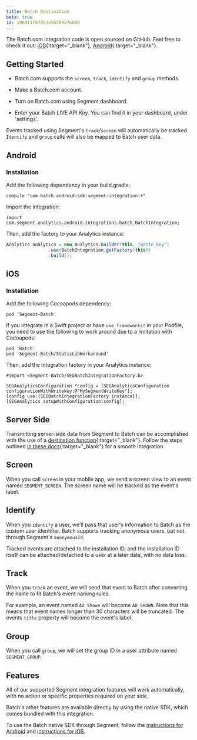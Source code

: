 ```yaml
---
title: Batch Destination
beta: true
id: 596d11f870a3e552b957e6d9
---
```

The Batch.com integration code is open sourced on GitHub. Feel free to check it out: [iOS](https://github.com/BatchLabs/ios-segment-integration){:target="_blank"}, [Android](https://github.com/BatchLabs/android-segment-integration){:target="_blank"}.

## Getting Started

* Batch.com supports the `screen`, `track`, `identify` and `group` methods.

* Make a Batch.com account.
* Turn on Batch.com using Segment dashboard.
* Enter your Batch LIVE API Key. You can find it in your dashboard, under 'settings'.

Events tracked using Segment's `track`/`screen` will automatically be tracked. `Identify` and `group` calls will also be mapped to Batch user data.

## Android

### Installation

Add the following dependency in your build.gradle:

```
compile "com.batch.android:sdk-segment-integration:+"
```

Import the integration:

```
import com.segment.analytics.android.integrations.batch.BatchIntegration;

```

Then, add the factory to your Analytics instance:

```java
Analytics analytics = new Analytics.Builder(this, "write_key")
                .use(BatchIntegration.getFactory(this))
                .build();
```


## iOS

### Installation

Add the following Cocoapods dependency:

```
pod 'Segment-Batch'
```

If you integrate in a Swift project or have `use_frameworks!` in your Podfile, you need to use the following to work around due to a limitation with Cocoapods:

```
pod 'Batch'
pod 'Segment-Batch/StaticLibWorkaround'
```

Then, add the integration factory in your Analytics instance:

```objc
#import <Segment-Batch/SEGBatchIntegrationFactory.h>

SEGAnalyticsConfiguration *config = [SEGAnalyticsConfiguration configurationWithWriteKey:@"MySegmentWriteKey"];
[config use:[SEGBatchIntegrationFactory instance]];
[SEGAnalytics setupWithConfiguration:config];
```

## Server Side

Transmitting server-side data from Segment to Batch can be accomplished with the use of a [destination function](/docs/connections/functions/destination-functions/){:target="_blank"}. Follow the steps outlined [in these docs](https://help.batch.com/en/articles/2208243-how-to-connect-batch-to-segment){:target="_blank"} for a smooth integration.

## Screen

When you call `screen` in your mobile app, we send a screen view to an event named `SEGMENT_SCREEN`. The screen name will be tracked as the event's label.

## Identify

When you `identify` a user, we'll pass that user's information to Batch as the custom user identifier. Batch supports tracking anonymous users, but not through Segment's `anonymousId`.

Tracked events are attached to the installation ID, and the installation ID itself can be attached/detached to a user at a later date, with no data loss.

## Track

When you `track` an event, we will send that event to Batch after converting the name to fit Batch's event naming rules.

For example, an event named `Ad Shown` will become `AD_SHOWN`. Note that this means that event names longer than 30 characters will be truncated.
The events `title` property will become the event's label.

## Group

When you call `group`, we will set the group ID in a user attribute named `SEGMENT_GROUP`.

## Features

All of our supported Segment integration features will work automatically, with no action or specific properties required on your side.

Batch's other features are available directly by using the native SDK, which comes bundled with this integration.

To use the Batch native SDK through Segment, follow the [instructions for Android](/docs/connections/sources/catalog/libraries/mobile/android/#how-can-i-use-a-destination-specific-feature) and [instructions for iOS](/docs/connections/sources/catalog/libraries/mobile/ios/#what-if-your-sdk-doesnt-support-feature-x).
